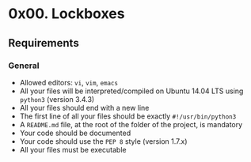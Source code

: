 <h1 class="gap">0x00. Lockboxes</h1>
<div class="well clean" id="project-description">
  <h2>Requirements</h2>

<h3>General</h3>

<ul>
<li>Allowed editors: <code>vi</code>, <code>vim</code>, <code>emacs</code></li>
<li>All your files will be interpreted/compiled on Ubuntu 14.04 LTS using <code>python3</code> (version 3.4.3)</li>
<li>All your files should end with a new line</li>
<li>The first line of all your files should be exactly <code>#!/usr/bin/python3</code></li>
<li>A <code>README.md</code> file, at the root of the folder of the project, is mandatory</li>
<li>Your code should be documented</li>
<li>Your code should use the <code>PEP 8</code> style (version 1.7.x)</li>
<li>All your files must be executable</li>
</ul>

</div>
